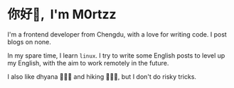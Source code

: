 # <Hello>你好👋, &nbsp;I'm M0rtzz</Hello>

I'm a frontend developer from Chengdu, with a love for writing code. I post blogs on none.

In my spare time, I learn `linux`. I try to write some English posts to level up my English, with the aim to work remotely in the future.

I also like dhyana 🧘🏻‍♂️ and hiking 🚶🏻‍♂️, but I don't do risky tricks.
